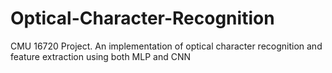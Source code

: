 # Optical-Character-Recognition
CMU 16720 Project. An implementation of optical character recognition and feature extraction using both MLP and CNN
